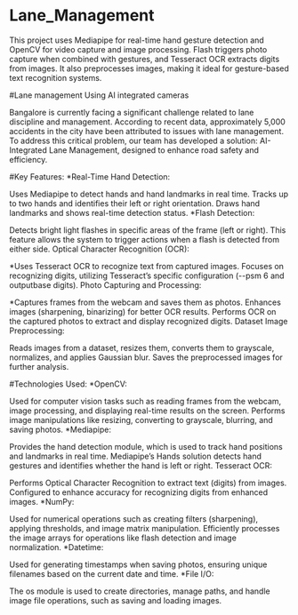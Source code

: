 # Lane_Management
This project uses Mediapipe for real-time hand gesture detection and OpenCV for video capture and image processing. Flash triggers photo capture when combined with gestures, and Tesseract OCR extracts digits from images. It also preprocesses images, making it ideal for gesture-based text recognition systems.

#Lane management Using AI integrated cameras
 
 Bangalore is currently facing a significant
 challenge related to lane discipline and
 management. According to recent data,
 approximately 5,000 accidents in the city have
 been attributed to issues with lane
 management. To address this critical problem,
 our team has developed a solution: AI-Integrated
 Lane Management, designed to enhance road
 safety and efficiency.


#Key Features:
*Real-Time Hand Detection:

Uses Mediapipe to detect hands and hand landmarks in real time.
Tracks up to two hands and identifies their left or right orientation.
Draws hand landmarks and shows real-time detection status.
*Flash Detection:

Detects bright light flashes in specific areas of the frame (left or right).
This feature allows the system to trigger actions when a flash is detected from either side.
Optical Character Recognition (OCR):

*Uses Tesseract OCR to recognize text from captured images.
Focuses on recognizing digits, utilizing Tesseract’s specific configuration (--psm 6 and outputbase digits).
Photo Capturing and Processing:

*Captures frames from the webcam and saves them as photos.
Enhances images (sharpening, binarizing) for better OCR results.
Performs OCR on the captured photos to extract and display recognized digits.
Dataset Image Preprocessing:

Reads images from a dataset, resizes them, converts them to grayscale, normalizes, and applies Gaussian blur.
Saves the preprocessed images for further analysis.




#Technologies Used:
*OpenCV:

Used for computer vision tasks such as reading frames from the webcam, image processing, and displaying real-time results on the screen.
Performs image manipulations like resizing, converting to grayscale, blurring, and saving photos.
*Mediapipe:

Provides the hand detection module, which is used to track hand positions and landmarks in real time.
Mediapipe’s Hands solution detects hand gestures and identifies whether the hand is left or right.
Tesseract OCR:

Performs Optical Character Recognition to extract text (digits) from images.
Configured to enhance accuracy for recognizing digits from enhanced images.
*NumPy:

Used for numerical operations such as creating filters (sharpening), applying thresholds, and image matrix manipulation.
Efficiently processes the image arrays for operations like flash detection and image normalization.
*Datetime:

Used for generating timestamps when saving photos, ensuring unique filenames based on the current date and time.
*File I/O:

The os module is used to create directories, manage paths, and handle image file operations, such as saving and loading images.



